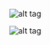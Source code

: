 ![alt tag](https://github.com/NewDDay/Lessons/blob/master/julia/other/bezier/1.gif?raw=true "Точечная диаграмма")​

![alt tag](https://github.com/NewDDay/Lessons/blob/master/julia/other/bezier/2.gif?raw=true "Точечная диаграмма")​
